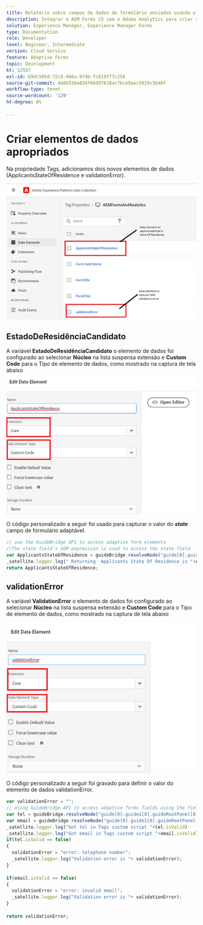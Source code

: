 ```yaml
---
title: Relatório sobre campos de dados de formulário enviados usando o Adobe Analytics
description: Integrar o AEM Forms CS com o Adobe Analytics para criar relatórios sobre campos de dados de formulário
solution: Experience Manager, Experience Manager Forms
type: Documentation
role: Developer
level: Beginner, Intermediate
version: Cloud Service
feature: Adaptive Forms
topic: Development
kt: 12557
exl-id: b9dc505d-72c8-4b6a-974b-fc619ff7c256
source-git-commit: da0b536e824f68d97618ac7bce9aec5829c3b48f
workflow-type: tm+mt
source-wordcount: '129'
ht-degree: 0%

---
```


# Criar elementos de dados apropriados

Na propriedade Tags, adicionamos dois novos elementos de dados (ApplicantsStateOfResidence e validationError).

![formulário adaptável](assets/data_elements.png)

## EstadoDeResidênciaCandidato

A variável **EstadoDeResidênciaCandidato** o elemento de dados foi configurado ao selecionar **Núcleo** na lista suspensa extensão e **Custom Code** para o Tipo de elemento de dados, como mostrado na captura de tela abaixo
![requerente-Estado-residência](assets/applicantstateofresidence.png)

O código personalizado a seguir foi usado para capturar o valor do **_state_** campo de formulário adaptável.

```javascript
// use the GuideBridge API to access adaptive form elements
//The state field's SOM expression is used to access the state field
var ApplicantsStateOfResidence = guideBridge.resolveNode("guide[0].guide1[0].guideRootPanel[0].state[0]").value;
_satellite.logger.log(" Returning  Applicants State Of Residence is "+ApplicantsStateOfResidence);
return ApplicantsStateOfResidence;
```

## validationError

A variável **ValidationError** o elemento de dados foi configurado ao selecionar **Núcleo** na lista suspensa extensão e **Custom Code** para o Tipo de elemento de dados, como mostrado na captura de tela abaixo

![validation-error](assets/validation-error.png)

O código personalizado a seguir foi gravado para definir o valor do elemento de dados validationError.

```javascript
var validationError = "";
// Using GuideBridge API to access adaptive forms fields using the fields SOM expression
var tel = guideBridge.resolveNode("guide[0].guide1[0].guideRootPanel[0].telephone[0]");
var email = guideBridge.resolveNode("guide[0].guide1[0].guideRootPanel[0].email[0]");
_satellite.logger.log("Got tel in Tags custom script "+tel.isValid)
_satellite.logger.log("Got email in Tags custom script "+email.isValid)
if(tel.isValid == false)
{  
  validationError = "error: telephone number";
  _satellite.logger.log("Validation error is "+ validationError);
}

if(email.isValid == false)
{  
  validationError = "error: invalid email";
  _satellite.logger.log("Validation error is "+ validationError);
}

return validationError;
```
